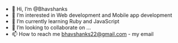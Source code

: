 - 👋 Hi, I’m @Bhavshanks
- 👀 I’m interested in Web development and Mobile app development
- 🌱 I’m currently learning Ruby and JavaScript
- 💞️ I’m looking to collaborate on ...
- 📫 How to reach me bhavshanks22@gmail.com - my email

<!---
Bhavshanks/Bhavshanks is a ✨ special ✨ repository because its `README.md` (this file) appears on your GitHub profile.
You can click the Preview link to take a look at your changes.
--->
